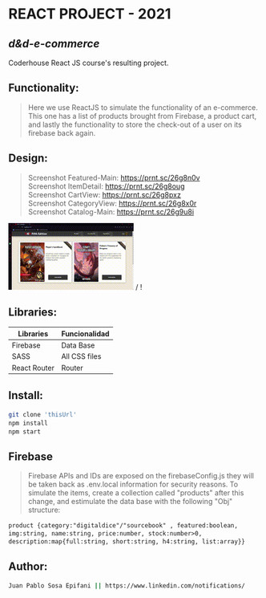 # REACT PROJECT - 2021
## _d&d-e-commerce_

Coderhouse React JS course's resulting project.

## Functionality:

> Here we use ReactJS to simulate the functionality of an e-commerce.
> This one has a list of products brought from Firebase,
> a product cart, and lastly the functionality to
> store the check-out of a user on its firebase back again.

## Design: 

> Screenshot Featured-Main: https://prnt.sc/26g8n0v <br>
> Screenshot ItemDetail: https://prnt.sc/26g8oug <br>
> Screenshot CartView: https://prnt.sc/26g8pxz <br>
> Screenshot CategoryView: https://prnt.sc/26g8x0r <br>
> Screenshot Catalog-Main: https://prnt.sc/26g9u8i 

![ Alt text](howtopurchase.gif) / ! [](howtopurchase.gif)

## Libraries: 

| Libraries | Funcionalidad |
| ------ | ------ |
| Firebase | Data Base |
| SASS | All CSS files |
| React Router | Router |

## Install: 

```sh
git clone 'thisUrl'
npm install
npm start
```

## Firebase


> Firebase APIs and IDs are exposed on the firebaseConfig.js
> they will be taken back as .env.local information for security reasons.
> To simulate the items, create a collection called "products" after this change,
> and estimulate the data base with the following "Obj" structure:
```
product {category:"digitaldice"/"sourcebook" , featured:boolean, img:string, name:string, price:number, stock:number>0, description:map{full:string, short:string, h4:string, list:array}}
```

## Author: 
```sh
Juan Pablo Sosa Epifani || https://www.linkedin.com/notifications/
```
